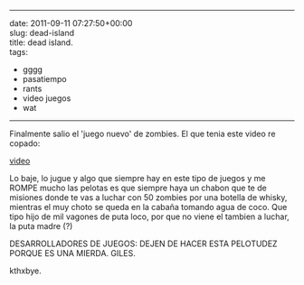 
---
date: 2011-09-11 07:27:50+00:00  
slug: dead-island  
title: dead island.  
tags:  
- gggg  
- pasatiempo  
- rants  
- video juegos  
- wat  

---
  
Finalmente salio el 'juego nuevo' de zombies. El que tenia este video re copado:  
  
 [video](http://www.youtube.com/embed/lZqrG1bdGtg)  
  
Lo baje, lo jugue y algo que siempre hay en este tipo de juegos y me ROMPE mucho las pelotas es que siempre haya un chabon que te de misiones donde te vas a luchar con 50 zombies por una botella de whisky, mientras el muy choto se queda en la cabaña tomando agua de coco.  Que tipo hijo de mil vagones de puta loco, por que no viene el tambien a luchar, la puta madre (?)  
  
DESARROLLADORES DE JUEGOS: DEJEN DE HACER ESTA PELOTUDEZ PORQUE ES UNA MIERDA. GILES.  
  
kthxbye.  
